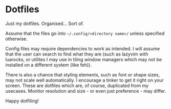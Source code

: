 # Dotfiles
Just my dotfiles. Organised... Sort of.

Assume that the files go into `~/.config/<directory name>/` unless specified otherwise.

Config files may require dependencies to work as intended. I will assume that the user can search to find what they are (such as lazyvim with luarocks, or utilites I may use in tiling window managers which may not be installed on a different system (like feh)).

There is also a chance that styling elements, such as font or shape sizes, may not scale well automatically. I encourage a tinker to get it right on your screen. These are dotfiles which are, of course, duplicated from my usecases. Monitor resolution and size - or even just preference - may differ.

Happy dotfiling!
